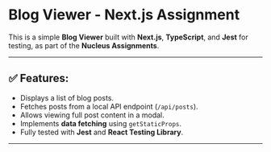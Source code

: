 # Blog Viewer - Next.js Assignment

This is a simple **Blog Viewer** built with **Next.js**, **TypeScript**, and **Jest** for testing, as part of the **Nucleus Assignments**.

---

## ✅ Features:
- Displays a list of blog posts.
- Fetches posts from a local API endpoint (`/api/posts`).
- Allows viewing full post content in a modal.
- Implements **data fetching** using `getStaticProps`.
- Fully tested with **Jest** and **React Testing Library**.

---
